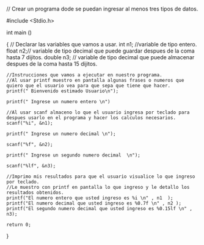 // Crear un programa dode se puedan ingresar al menos tres tipos de datos.

#include <Stdio.h>

int main ()

{
   // Declarar las variables que vamos a usar.
    int n1; //variable de tipo entero.
    float  n2;// variable de tipo decimal que puede guardar despues de la coma hasta 7 dijitos.
    double n3; // variable de tipo decimal que puede almacenar despues de la coma hasta 15 dijitos.
    
    //Instrucciones que vamos a ejecutar en nuestro programa.
    //Al usar printf muestro en pantalla algunas frases o numeros que quiero que el usuario vea para que sepa que tiene que hacer.
    printf(" Bienvenido estimado Usuario\n");

    printf(" Ingrese un numero entero \n")

    //Al usar scanf almaceno lo que el usuario ingresa por teclado para despues usarlo en el programa y hacer los calculos necesarios.
    scanf("%i", &n1);

    printf(" Ingrese un numero decimal \n");

    scanf("%f", &n2);

    printf(" Ingrese un segundo numero decimal  \n");

    scanf("%lf", &n3);

    //Imprimo mis resultados para que el usuario visualice lo que ingreso por teclado.
    //Le muestro con printf en pantalla lo que ingreso y le detallo los resultados obtenidos.
    printf("El numero entero que usted ingreso es %i \n" , n1  );
    printf("El numero decimal que usted ingreso es %0.7f \n" , n2 );
    printf("El segundo numero decimal que usted ingreso es %0.15lf \n" , n3);
    
    return 0;
}
